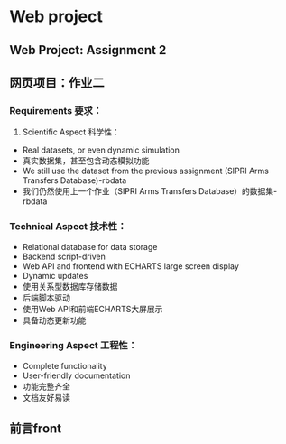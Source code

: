 # Web project
## Web Project: Assignment 2
## 网页项目：作业二
### Requirements 要求：
1. Scientific Aspect 科学性：
- Real datasets, or even dynamic simulation
- 真实数据集，甚至包含动态模拟功能
- We still use the dataset from the previous assignment (SIPRI Arms Transfers Database)-rbdata
- 我们仍然使用上一个作业（SIPRI Arms Transfers Database）的数据集-rbdata
### Technical Aspect 技术性：
- Relational database for data storage
- Backend script-driven
- Web API and frontend with ECHARTS large screen display
- Dynamic updates
- 使用关系型数据库存储数据
- 后端脚本驱动
- 使用Web API和前端ECHARTS大屏展示
- 具备动态更新功能
### Engineering Aspect 工程性：
- Complete functionality
- User-friendly documentation
- 功能完整齐全
- 文档友好易读

## 前言front


